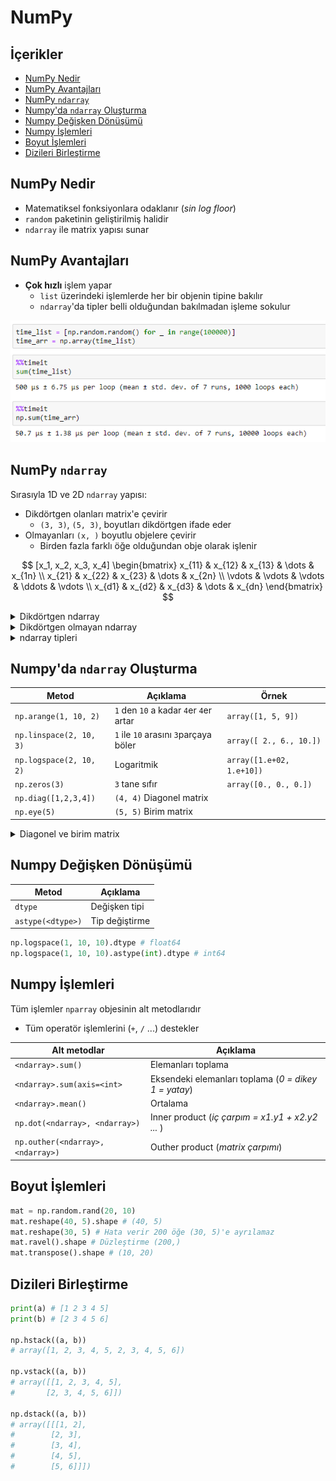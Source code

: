 # NumPy <!-- omit in toc -->

## İçerikler <!-- omit in toc -->

- [NumPy Nedir](#NumPy-Nedir)
- [NumPy Avantajları](#NumPy-Avantajlar%C4%B1)
- [NumPy `ndarray`](#NumPy-ndarray)
- [Numpy'da `ndarray` Oluşturma](#Numpyda-ndarray-Olu%C5%9Fturma)
- [Numpy Değişken Dönüşümü](#Numpy-De%C4%9Fi%C5%9Fken-D%C3%B6n%C3%BC%C5%9F%C3%BCm%C3%BC)
- [Numpy İşlemleri](#Numpy-%C4%B0%C5%9Flemleri)
- [Boyut İşlemleri](#Boyut-%C4%B0%C5%9Flemleri)
- [Dizileri Birleştirme](#Dizileri-Birle%C5%9Ftirme)

## NumPy Nedir

- Matematiksel fonksiyonlara odaklanır (_sin log floor_)
- `random` paketinin geliştirilmiş halidir
- `ndarray` ile matrix yapısı sunar

## NumPy Avantajları

- **Çok hızlı** işlem yapar
  - `list` üzerindeki işlemlerde her bir objenin tipine bakılır
  - `ndarray`'da tipler belli olduğundan bakılmadan işleme sokulur

![](../../../res/data-science/numpy_ex1.png)

## NumPy `ndarray`

Sırasıyla 1D ve 2D `ndarray` yapısı:

- Dikdörtgen olanları matrix'e çevirir
  - `(3, 3)`, `(5, 3)`, boyutları dikdörtgen ifade eder
- Olmayanları `(x, )` boyutlu objelere çevirir
  - Birden fazla farklı öğe olduğundan obje olarak işlenir

$$
[x_1, x_2, x_3, x_4]
\begin{bmatrix}
    x_{11} & x_{12} & x_{13} & \dots  & x_{1n} \\
    x_{21} & x_{22} & x_{23} & \dots  & x_{2n} \\
    \vdots & \vdots & \vdots & \ddots & \vdots \\
    x_{d1} & x_{d2} & x_{d3} & \dots  & x_{dn}
\end{bmatrix}
$$

<details>
<summary>Dikdörtgen ndarray</summary>

```py
list_of_lists = [[1, 2, 3], [4, 5, 6], [7, 8, 9]]
an_array = np.array(list_of_lists)
```

```py
[[1, 2, 3], [4, 5, 6], [7, 8, 9]]
[[1 2 3]
 [4 5 6]
 [7 8 9]]
```

</details>

<details>
<summary>Dikdörtgen olmayan ndarray</summary>

```py
non_rectangular = [[1, 2], [3, 4, 5], [6, 7, 8, 9]]
non_rectangular_array = np.array(non_rectangular)
```

```py
[[1, 2], [3, 4, 5], [6, 7, 8, 9]]
[list([1, 2]) list([3, 4, 5]) list([6, 7, 8, 9])]
```

</details>

<details>
<summary>ndarray tipleri</summary>

```py
print(an_array.shape, an_array.dtype)
print(non_rectangular_array.shape, non_rectangular_array.dtype)
```

```py
(3, 3) int64
(3,) object
```

</details>

## Numpy'da `ndarray` Oluşturma

| Metod                   | Açıklama                               | Örnek                     |
| ----------------------- | -------------------------------------- | ------------------------- |
| `np.arange(1, 10, 2)`   | `1` den `10` a kadar `4`er `4`er artar | `array([1, 5, 9])`        |
| `np.linspace(2, 10, 3)` | `1` ile `10` arasını `3`parçaya böler  | `array([ 2., 6., 10.])`   |
| `np.logspace(2, 10, 2)` | Logaritmik                             | `array([1.e+02, 1.e+10])` |
| `np.zeros(3)`           | `3` tane sıfır                         | `array([0., 0., 0.])`     |
| `np.diag([1,2,3,4])`    | `(4, 4)` Diagonel matrix               |
| `np.eye(5)`             | `(5, 5)` Birim matrix                  |

<details>
<summary>Diagonel ve birim matrix</summary>

```py
# Diagonel
array([[1, 0, 0, 0],
       [0, 2, 0, 0],
       [0, 0, 3, 0],
       [0, 0, 0, 4]])

# Birim
array([[1., 0., 0., 0., 0.],
       [0., 1., 0., 0., 0.],
       [0., 0., 1., 0., 0.],
       [0., 0., 0., 1., 0.],
       [0., 0., 0., 0., 1.]])
```

</details>

## Numpy Değişken Dönüşümü

| Metod             | Açıklama       |
| ----------------- | -------------- |
| `dtype`           | Değişken tipi  |
| `astype(<dtype>)` | Tip değiştirme |

```py
np.logspace(1, 10, 10).dtype # float64
np.logspace(1, 10, 10).astype(int).dtype # int64
```

## Numpy İşlemleri

Tüm işlemler `nparray` objesinin alt metodlarıdır

- Tüm operatör işlemlerini (`+`, `/` ...) destekler

| Alt metodlar                      | Açıklama                                             |
| --------------------------------- | ---------------------------------------------------- |
| `<ndarray>.sum()`                 | Elemanları toplama                                   |
| `<ndarray>.sum(axis=<int>`        | Eksendeki elemanları toplama (_0 = dikey 1 = yatay_) |
| `<ndarray>.mean()`                | Ortalama                                             |
| `np.dot(<ndarray>, <ndarray>)`    | Inner product (_iç çarpım = x1.y1 + x2.y2 ..._ )     |
| `np.outher(<ndarray>, <ndarray>)` | Outher product (_matrix çarpımı_)                    |

## Boyut İşlemleri

```py
mat = np.random.rand(20, 10)
mat.reshape(40, 5).shape # (40, 5)
mat.reshape(30, 5) # Hata verir 200 öğe (30, 5)'e ayrılamaz
mat.ravel().shape # Düzleştirme (200,)
mat.transpose().shape # (10, 20)
```

## Dizileri Birleştirme

```py
print(a) # [1 2 3 4 5]
print(b) # [2 3 4 5 6]

np.hstack((a, b))
# array([1, 2, 3, 4, 5, 2, 3, 4, 5, 6])

np.vstack((a, b))
# array([[1, 2, 3, 4, 5],
#       [2, 3, 4, 5, 6]])

np.dstack((a, b))
# array([[[1, 2],
#        [2, 3],
#        [3, 4],
#        [4, 5],
#        [5, 6]]])
```

